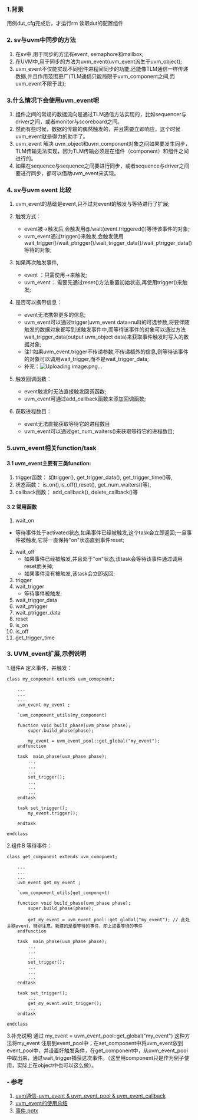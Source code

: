 ### 1.背景
用例dut_cfg完成后，才运行rm 读取dut的配置组件

### 2. sv与uvm中同步的方法 
1. 在sv中,用于同步的方法有event, semaphore和mailbox;
2. 在UVM中,用于同步的方法为uvm_event(uvm_event派生于uvm_object);
3.  uvm_event不仅能实现不同组件进程间同步的功能,还能像TLM通信一样传递数据,并且作用范围更广(TLM通信只能局限于uvm_component之间,而uvm_event不限于此);

### 3.什么情况下会使用uvm_event呢
1. 组件之间的常规的数据流向是通过TLM通信方法实现的，比如sequencer与driver之间，或者monitor与scoreboard之间。
2. 然而有些时候，数据的传输的偶然触发的，并且需要立即响应，这个时候uvm_event就是得力的助手了。
3. uvm_event 解决 uvm_object和uvm_component对象之间如果要发生同步，TLM传输无法实现，因为TLM传输必须是在组件（component）和组件之间进行的。
4. 如果在sequence与sequence之间要进行同步，或者sequence与driver之间要进行同步，都可以借助uvm_event来实现。

### 4. sv与uvm event 比较
1. uvm_event的基础是event,只不过对event的触发与等待进行了扩展;
2. 触发方式：
   - event被->触发后,会触发用@/wait(event.triggered())等待该事件的对象;
   - uvm_event通过trigger()来触发,会触发使用wait_trigger()/wait_ptrigger()/wait_trigger_data()/wait_ptrigger_data()等待的对象;
3. 如果再次触发事件,
   - event ：只需使用->来触发;
   - uvm_event： 需要先通过reset()方法重置初始状态,再使用trigger()来触发;
4. 是否可以携带信息：
   - event无法携带更多的信息;
   - uvm_event可以通过trigger(uvm_event data=null)的可选参数,将要伴随触发的数据对象都写到该触发事件中,而等待该事件的对象可以通过方法wait_trigger_data(output uvm_object data)来获取事件触发时写入的数据对象;
   - 注1:如果uvm_event.trigger不传递参数,不传递额外的信息,则等待该事件的对象可以调用wait_trigger,而不是wait_trigger_data;
   - 补充：![Uploading image.png…]()


5. 触发回调函数：
   - event触发时无法直接触发回调函数;
   - uvm_event可通过add_callback函数来添加回调函数;
6. 获取进程数目：
   - event无法直接获取等待它的进程数目
   - uvm_event可以通过get_num_waiters()来获取等待它的进程数目;

### 5.uvm_event相关function/task
#### 3.1 uvm_event主要有三类function:
   1. trigger函数： 如trigger(), get_trigger_data(), get_trigger_time()等,
   2. 状态函数： is_on(),is_off(),reset(), get_num_waiters()等),
   3. callback函数： add_callback(), delete_callback()等
#### 3.2 常用函数
1. wait_on
 - 等待事件处于activated状态,如果事件已经被触发,这个task会立即返回;一旦事件被触发,它将一直保持"on"状态直到事件reset;
2. wait_off
   - 如果事件已经被触发,并且处于"on"状态,该task会等待该事件通过调用reset而关掉;
   - 如果事件没有被触发,该task会立即返回;
3. trigger
4. wait_trigger
   - 等待事件被触发;
5. wait_trigger_data
6. wait_ptrigger
7. wait_ptrigger_data
8. reset
9. is_on
10. is_off
11. get_trigger_time


### 3. UVM_event扩展,示例说明
1.组件A 定义事件，并触发：
~~~
class my_component extends uvm_comopnent;
 
    ...
    ...
    ...
    uvm_event my_event ;
    
    `uvm_component_utils(my_component)
 
    function void build_phase(uvm_phase phase);
        super.build_phase(phase);
        
        my_event = uvm_event_pool::get_global("my_event"); 
    endfunction
 
    task  main_phase(uvm_phase phase);
        ...
        ...
        ...
        set_trigger();     
        ...
        ...
        ...
    endtask
 
    task set_trigger();
        my_event.trigger();
 
    endtask
 
endclass
~~~

2.组件B 等待事件：
~~~
class get_component extends uvm_comopnent;
 
    ...
    ...
    ...
    uvm_event get_my_event ;
    
    `uvm_component_utils(get_component)
 
    function void build_phase(uvm_phase phase);
        super.build_phase(phase);
        
        get_my_event = uvm_event_pool::get_global("my_event"); // 此处关联event，特别注意，新建的是要等待的事件，即上述要等待的事件
    endfunction
 
    task  main_phase(uvm_phase phase);
        ...
        ...
        ...
        set_trigger();     
        ...
        ...
        ...
    endtask
 
    task set_trigger();
        ...
        get_my_event.wait_trigger();
        ...
    endtask
 
endclass
~~~
3.补充说明
 通过 my_event = uvm_event_pool::get_global("my_event") 这种方法将my_event 注册到event_pool中；在set_component中将uvm_event放到event_pool中，并设置好触发条件，在get_component中，从uvm_event_pool中取出来，通过wait_trigger捕获这次事件。（这里用component只是作为例子使用，实际上在object中也可以这么做）。


### - 参考
1. [uvm通信-uvm_event & uvm_event_pool & uvm_event_callback](https://www.cnblogs.com/csjt/p/15561286.html)
1. [uvm_event的使用总结](https://blog.csdn.net/zyj0oo0/article/details/120264318)
2. [事件.pptx](https://github.com/bulaqi/IC-DV.github.io/files/12486444/default.pptx)
   
